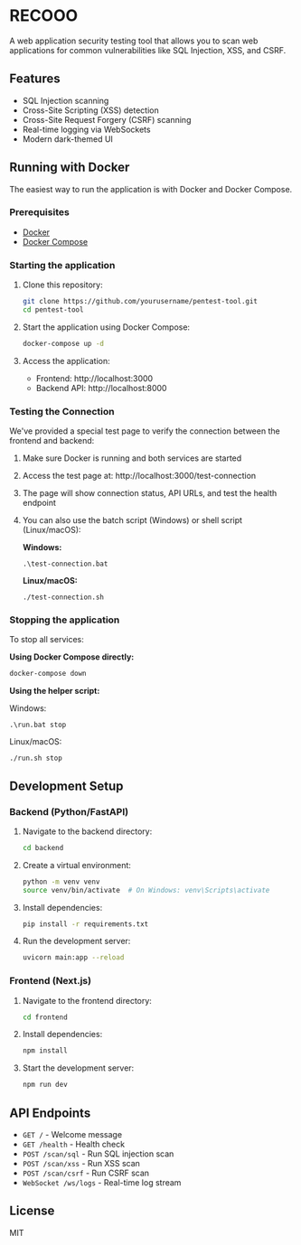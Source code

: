 # RECOOO

A web application security testing tool that allows you to scan web applications for common vulnerabilities like SQL Injection, XSS, and CSRF.

## Features

- SQL Injection scanning
- Cross-Site Scripting (XSS) detection
- Cross-Site Request Forgery (CSRF) scanning
- Real-time logging via WebSockets
- Modern dark-themed UI

## Running with Docker

The easiest way to run the application is with Docker and Docker Compose.

### Prerequisites

- [Docker](https://docs.docker.com/get-docker/)
- [Docker Compose](https://docs.docker.com/compose/install/)

### Starting the application

1. Clone this repository:
   ```bash
   git clone https://github.com/yourusername/pentest-tool.git
   cd pentest-tool
   ```

2. Start the application using Docker Compose:
   ```bash
   docker-compose up -d
   ```

3. Access the application:
   - Frontend: http://localhost:3000
   - Backend API: http://localhost:8000

### Testing the Connection

We've provided a special test page to verify the connection between the frontend and backend:

1. Make sure Docker is running and both services are started
2. Access the test page at: http://localhost:3000/test-connection
3. The page will show connection status, API URLs, and test the health endpoint
4. You can also use the batch script (Windows) or shell script (Linux/macOS):

   **Windows:**
   ```
   .\test-connection.bat
   ```

   **Linux/macOS:**
   ```
   ./test-connection.sh
   ```

### Stopping the application

To stop all services:

**Using Docker Compose directly:**
```bash
docker-compose down
```

**Using the helper script:**

Windows:
```
.\run.bat stop
```

Linux/macOS:
```
./run.sh stop
```

## Development Setup

### Backend (Python/FastAPI)

1. Navigate to the backend directory:
   ```bash
   cd backend
   ```

2. Create a virtual environment:
   ```bash
   python -m venv venv
   source venv/bin/activate  # On Windows: venv\Scripts\activate
   ```

3. Install dependencies:
   ```bash
   pip install -r requirements.txt
   ```

4. Run the development server:
   ```bash
   uvicorn main:app --reload
   ```

### Frontend (Next.js)

1. Navigate to the frontend directory:
   ```bash
   cd frontend
   ```

2. Install dependencies:
   ```bash
   npm install
   ```

3. Start the development server:
   ```bash
   npm run dev
   ```

## API Endpoints

- `GET /` - Welcome message
- `GET /health` - Health check
- `POST /scan/sql` - Run SQL injection scan
- `POST /scan/xss` - Run XSS scan
- `POST /scan/csrf` - Run CSRF scan
- `WebSocket /ws/logs` - Real-time log stream

## License

MIT 
